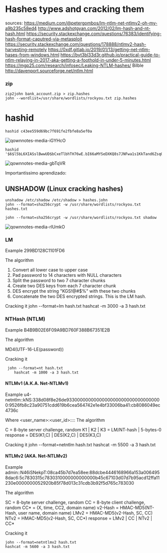 # Hashes types and cracking them

sources: https://medium.com/@petergombos/lm-ntlm-net-ntlmv2-oh-my-a9b235c58ed4
http://www.adshotgyan.com/2012/02/lm-hash-and-nt-hash.html
https://security.stackexchange.com/questions/76383/identifying-hash-format-caputred-via-metasploit
https://security.stackexchange.com/questions/178888/ntlmv2-hash-harvesting-remotely
https://0xdf.gitlab.io/2019/01/13/getting-net-ntlm-hases-from-windows.html
https://byt3bl33d3r.github.io/practical-guide-to-ntlm-relaying-in-2017-aka-getting-a-foothold-in-under-5-minutes.html
https://mgp25.com/research/infosec/Leaking-NTLM-hashes/
Bilble
http://davenport.sourceforge.net/ntlm.html

### zip

    zip2john bank_account.zip > zip.hashes
    john --wordlist=/usr/share/wordlists/rockyou.txt zip.hashes


# hashid


    hashid c43ee559d69bc7f691fe2fbfe8a5ef0a

![qownnotes-media-iGYHcO](../../media/qownnotes-media-iGYHcO.png)

    hashid '$6$l5bL6XIASslBwwUD$bCxeTlbhTH76wE.bI66aMYSeDXKQ8s7JNFwa1s1KkTand6ZsqQKAF3G0tHD9bd59e5NAz/s7DQcAojRTWNpZX0'

![qownnotes-media-gbTqVR](../../media/qownnotes-media-gbTqVR.png)

Importantíssimo aprendizado:

## UNSHADOW (Linux cracking hashes)

    unshadow /etc/shadow /etc/shadow > hashes.john
    john --format=sha256crypt -w /usr/share/wordlists/rockyou.txt hashes.txt

    john --format=sha256crypt -w /usr/share/wordlists/rockyou.txt shadow

![qownnotes-media-rlUmkO](../../media/qownnotes-media-rlUmkO.png)


### LM

Example
	299BD128C1101FD6

The algorithm

1. Convert all lower case to upper case
2. Pad password to 14 characters with NULL characters
3. Split the password to two 7 character chunks
4. Create two DES keys from each 7 character chunk
5. DES encrypt the string "KGS!@#$%" with these two chunks
6. Concatenate the two DES encrypted strings. This is the LM hash.

Cracking it
	john --format=lm hash.txt
	hashcat -m 3000 -a 3 hash.txt

### NTHash (NTLM)
Example
	B4B9B02E6F09A9BD760F388B67351E2B

The algorithm

MD4(UTF-16-LE(password))

 Cracking it
 
     john --format=nt hash.txt
	    hashcat -m 1000 -a 3 hash.txt
	
#### NTLMv1 (A.K.A. Net-NTLMv1)
Example
	u4-netntlm::kNS:338d08f8e26de93300000000000000000000000000000000:9526fb8c23a90751cdd619b6cea564742e1e4bf33006ba41:cb8086049ec4736c
	
Where
<user_name>:<user_id>:<LM>:<NT>:<Commments>:<Home dir>
The algorithm

C = 8-byte server challenge, random
K1 | K2 | K3 = LM/NT-hash | 5-bytes-0
response = DES(K1,C) | DES(K2,C) | DES(K3,C)

Cracking it
	john --format=netntlm hash.txt
	hashcat -m 5500 -a 3 hash.txt
	
#### NTLMv2 (AKA. Net-NTLMv2)
Example
	admin::N46iSNekpT:08ca45b7d7ea58ee:88dcbe4446168966a153a0064958dac6:5c7830315c7830310000000000000b45c67103d07d7b95acd12ffa11230e0000000052920b85f78d013c31cdb3b92f5d765c783030

The algorithm

SC = 8-byte server challenge, random
CC = 8-byte client challenge, random
CC* = (X, time, CC2, domain name)
v2-Hash = HMAC-MD5(NT-Hash, user name, domain name)
LMv2 = HMAC-MD5(v2-Hash, SC, CC)
NTv2 = HMAC-MD5(v2-Hash, SC, CC*)
response = LMv2 | CC | NTv2 | CC*

Cracking it

	john --format=netntlmv2 hash.txt
	hashcat -m 5600 -a 3 hash.txt